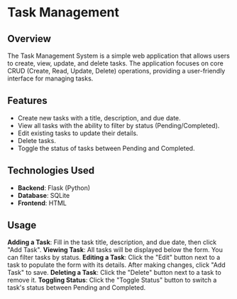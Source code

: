 # Task Management 

## Overview

The Task Management System is a simple web application that allows users to create, view, update, and delete tasks. 
The application focuses on core CRUD (Create, Read, Update, Delete) operations, providing a user-friendly interface for managing tasks.

## Features

- Create new tasks with a title, description, and due date.
- View all tasks with the ability to filter by status (Pending/Completed).
- Edit existing tasks to update their details.
- Delete tasks.
- Toggle the status of tasks between Pending and Completed.

## Technologies Used

- **Backend**: Flask (Python)
- **Database**: SQLite
- **Frontend**: HTML

## Usage

**Adding a Task**: Fill in the task title, description, and due date, then click "Add Task".
**Viewing Task**: All tasks will be displayed below the form. You can filter tasks by status.
**Editing a Task**: Click the "Edit" button next to a task to populate the form with its details. After making changes, click "Add Task" to save.
**Deleting a Task**: Click the "Delete" button next to a task to remove it.
**Toggling Status**: Click the "Toggle Status" button to switch a task's status between Pending and Completed.
